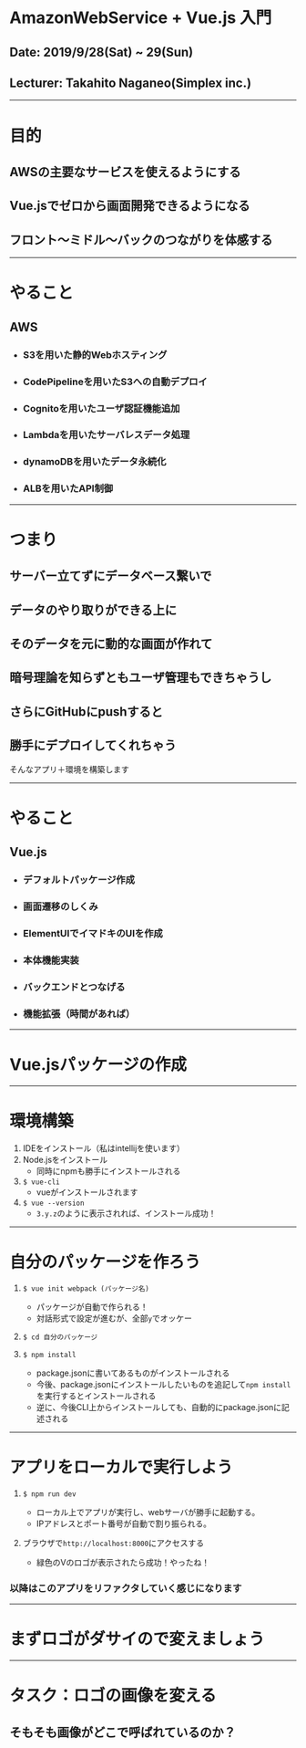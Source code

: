 # AmazonWebService + Vue.js 入門

## Date: 2019/9/28(Sat) ~ 29(Sun)
## Lecturer: Takahito Naganeo(Simplex inc.)

---
# 目的

## AWSの主要なサービスを使えるようにする
## Vue.jsでゼロから画面開発できるようになる
## フロント～ミドル～バックのつながりを体感する

---
# やること

## AWS
- ### S3を用いた静的Webホスティング
- ### CodePipelineを用いたS3への自動デプロイ
- ### Cognitoを用いたユーザ認証機能追加
- ### Lambdaを用いたサーバレスデータ処理
- ### dynamoDBを用いたデータ永続化
- ### ALBを用いたAPI制御

---
# つまり

## サーバー立てずにデータベース繋いで
## データのやり取りができる上に
## そのデータを元に動的な画面が作れて
## 暗号理論を知らずともユーザ管理もできちゃうし
## さらにGitHubにpushすると
## 勝手にデプロイしてくれちゃう

そんなアプリ＋環境を構築します

---
# やること

## Vue.js
- ### デフォルトパッケージ作成
- ### 画面遷移のしくみ
- ### ElementUIでイマドキのUIを作成
- ### 本体機能実装
- ### バックエンドとつなげる
- ### 機能拡張（時間があれば）

---
# Vue.jsパッケージの作成

---
# 環境構築
1. IDEをインストール（私はintellijを使います）
1. Node.jsをインストール
	- 同時にnpmも勝手にインストールされる
3. `$ vue-cli`
	- vueがインストールされます
1. `$ vue --version`
	- `3.y.z`のように表示されれば、インストール成功！

---
# 自分のパッケージを作ろう
1. `$ vue init webpack (パッケージ名)`
	- パッケージが自動で作られる！
	- 対話形式で設定が進むが、全部`y`でオッケー

1. `$ cd 自分のパッケージ`
1. `$ npm install`
	- package.jsonに書いてあるものがインストールされる
	- 今後、package.jsonにインストールしたいものを追記して`npm install`を実行するとインストールされる
	- 逆に、今後CLI上からインストールしても、自動的にpackage.jsonに記述される


---
# アプリをローカルで実行しよう

1. `$ npm run dev`
	- ローカル上でアプリが実行し、webサーバが勝手に起動する。
	- IPアドレスとポート番号が自動で割り振られる。

2. ブラウザで`http://localhost:8000`にアクセスする
	- 緑色のVのロゴが表示されたら成功！やったね！

### 以降はこのアプリをリファクタしていく感じになります

---
# まずロゴがダサイので変えましょう

---
# タスク：ロゴの画像を変える

## そもそも画像がどこで呼ばれているのか？
